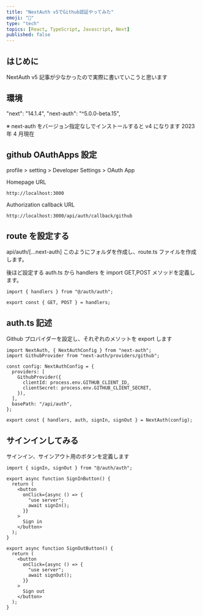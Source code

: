 ```yaml
---
title: "NextAuth v5でGithub認証やってみた"
emoji: "👏"
type: "tech"
topics: [React, TypeScript, Javascript, Next]
published: false
---
```


## はじめに

NextAuth v5
記事が少なかったので実際に書いていこうと思います

## 環境

"next": "14.1.4",
"next-auth": "^5.0.0-beta.15",

※ next-auth をバージョン指定なしでインストールすると v4 になります
2023 年 4 月現在

## github OAuthApps 設定

profile > setting > Developer Settings > OAuth App

Homepage URL

```
http://localhost:3000
```

Authorization callback URL

```
http://localhost:3000/api/auth/callback/github
```

## route を設定する

api/auth/[...next-auth]
このようにフォルダを作成し、route.ts ファイルを作成します。

後ほど設定する auth.ts から handlers を import
GET,POST メソッドを定義します。

```
import { handlers } from "@/auth/auth";

export const { GET, POST } = handlers;
```

## auth.ts 記述

Github プロバイダーを設定し、それぞれのメソットを export します

```
import NextAuth, { NextAuthConfig } from "next-auth";
import GithubProvider from "next-auth/providers/github";

const config: NextAuthConfig = {
  providers: [
    GithubProvider({
      clientId: process.env.GITHUB_CLIENT_ID,
      clientSecret: process.env.GITHUB_CLIENT_SECRET,
    }),
  ],
  basePath: "/api/auth",
};

export const { handlers, auth, signIn, signOut } = NextAuth(config);

```

## サインインしてみる

サインイン、サインアウト用のボタンを定義します

```
import { signIn, signOut } from "@/auth/auth";

export async function SignInButton() {
  return (
    <button
      onClick={async () => {
        "use server";
        await signIn();
      }}
    >
      Sign in
    </button>
  );
}

export async function SignOutButton() {
  return (
    <button
      onClick={async () => {
        "use server";
        await signOut();
      }}
    >
      Sign out
    </button>
  );
}
```
